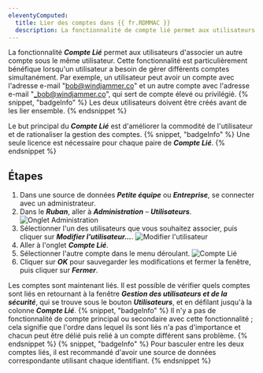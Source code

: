 ```yaml
---
eleventyComputed:
  title: Lier des comptes dans {{ fr.RDMMAC }}
  description: La fonctionnalité de compte lié permet aux utilisateurs d'associer un autre compte sous le même utilisateur.
---
```

La fonctionnalité ***Compte Lié*** permet aux utilisateurs d'associer un autre compte sous le même utilisateur. Cette fonctionnalité est particulièrement bénéfique lorsqu'un utilisateur a besoin de gérer différents comptes simultanément. Par exemple, un utilisateur peut avoir un compte avec l'adresse e-mail "bob@windjammer.co" et un autre compte avec l'adresse e-mail "_bob@windjammer.co", qui sert de compte élevé ou privilégié.
{% snippet, "badgeInfo" %}
Les deux utilisateurs doivent être créés avant de les lier ensemble.
{% endsnippet %}

Le but principal du ***Compte Lié*** est d'améliorer la commodité de l'utilisateur et de rationaliser la gestion des comptes.
{% snippet, "badgeInfo" %}
Une seule licence est nécessaire pour chaque paire de ***Compte Lié***.
{% endsnippet %}

## Étapes
1. Dans une source de données ***Petite équipe*** ou ***Entreprise***, se connecter avec un administrateur.
1. Dans le ***Ruban***, aller à ***Administration*** – ***Utilisateurs***.
![Onglet Administration](https://cdnweb.devolutions.net/docs/docs_en_kb_KB0120.png)
1. Sélectionner l'un des utilisateurs que vous souhaitez associer, puis cliquer sur ***Modifier l'utilisateur...***.
![Modifier l'utilisateur](https://cdnweb.devolutions.net/docs/docs_en_kb_KB0121.png)
1. Aller à l'onglet ***Compte Lié***.
1. Sélectionner l'autre compte dans le menu déroulant.
![Compte Lié](https://cdnweb.devolutions.net/docs/docs_en_kb_KB0122.png)
1. Cliquer sur ***OK*** pour sauvegarder les modifications et fermer la fenêtre, puis cliquer sur ***Fermer***.

Les comptes sont maintenant liés. Il est possible de vérifier quels comptes sont liés en retournant à la fenêtre ***Gestion des utilisateurs et de la sécurité***, qui se trouve sous le bouton ***Utilisateurs***, et en défilant jusqu'à la colonne ***Compte Lié***.
{% snippet, "badgeInfo" %}
Il n'y a pas de fonctionnalité de compte principal ou secondaire avec cette fonctionnalité ; cela signifie que l'ordre dans lequel ils sont liés n'a pas d'importance et chacun peut être délié puis relié à un compte différent sans problème.
{% endsnippet %}
{% snippet, "badgeInfo" %}
Pour basculer entre les deux comptes liés, il est recommandé d'avoir une source de données correspondante utilisant chaque identifiant.
{% endsnippet %}